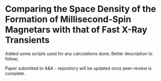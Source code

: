 # Comparing the Space Density of the Formation of Millisecond-Spin Magnetars with that of Fast X-Ray Transients


Added some scripts used for any calculations done; Better description to follow; 

Paper submitted to A&A - repository will be updated once peer-review is complete. 
